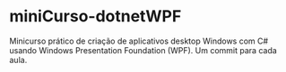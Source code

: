 # miniCurso-dotnetWPF
Minicurso prático de criação de aplicativos desktop Windows com C# usando Windows Presentation Foundation (WPF).
Um commit para cada aula.
